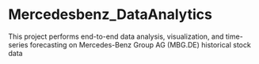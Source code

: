 # Mercedesbenz_DataAnalytics
This project performs end-to-end data analysis, visualization, and time-series forecasting on Mercedes-Benz Group AG (MBG.DE) historical stock data 
